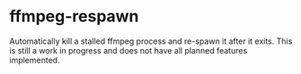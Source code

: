 # ffmpeg-respawn
Automatically kill a stalled ffmpeg process and re-spawn it after it exits.
This is still a work in progress and does not have all planned features implemented.